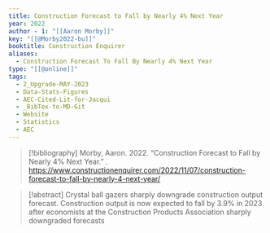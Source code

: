 ```yaml
---
title: Construction Forecast to Fall by Nearly 4% Next Year
year: 2022
author - 1: "[[Aaron Morby]]"
key: "[[@Morby2022-bu]]"
booktitle: Construction Enquirer
aliases:
  - Construction Forecast To Fall By Nearly 4% Next Year
type: "[[@online]]"
tags:
  - 2_Upgrade-MAY-2023
  - Data-Stats-Figures
  - AEC-Cited-Lit-for-Jacqui
  - _BibTex-to-MD-Git
  - Website
  - Statistics
  - AEC
---
```


> [!bibliography]
> Morby, Aaron. 2022. “Construction Forecast to Fall by Nearly 4% Next Year.” . https://www.constructionenquirer.com/2022/11/07/construction-forecast-to-fall-by-nearly-4-next-year/

> [!abstract]
> Crystal ball gazers sharply downgrade construction output forecast. Construction output is now expected to fall by 3.9% in 2023 after economists at the Construction Products Association sharply downgraded forecasts